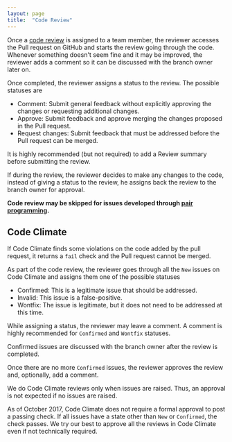 ```yaml
---
layout: page
title:  "Code Review"
---
```


Once a [code review](https://help.github.com/articles/about-pull-request-reviews/) is assigned to a team member, the reviewer accesses the Pull request on GitHub and starts the review going through the code.
Whenever something doesn't seem fine and it may be improved, the reviewer adds a comment so it can be discussed with the branch owner later on.

Once completed, the reviewer assigns a status to the review. The possible statuses are

- Comment: Submit general feedback without explicitly approving the changes or requesting additional changes.
- Approve: Submit feedback and approve merging the changes proposed in the Pull request.
- Request changes: Submit feedback that must be addressed before the Pull request can be merged.

It is highly recommended (but not required) to add a Review summary before submitting the review.

If during the review, the reviewer decides to make any changes to the code, instead of giving a status to the review, he assigns back the review to the branch owner for approval.

**Code review may be skipped for issues developed through [pair programming](https://en.wikipedia.org/wiki/Pair_programming).**

## Code Climate
If Code Climate finds some violations on the code added by the pull request, it returns a `fail` check and the Pull request cannot be merged.

As part of the code review, the reviewer goes through all the `New` issues on Code Climate and assigns them one of the possible statuses

- Confirmed: This is a legitimate issue that should be addressed.
- Invalid: This issue is a false-positive.
- Wontfix: The issue is legitimate, but it does not need to be addressed at this time.

While assigning a status, the reviewer may leave a comment. A comment is highly recommended for `Confirmed` and `Wontfix` statuses.

Confirmed issues are discussed with the branch owner after the review is completed.

Once there are no more `Confirmed` issues, the reviewer approves the review and, optionally, add a comment.

We do Code Climate reviews only when issues are raised. Thus, an approval is not expected if no issues are raised.

As of October 2017, Code Climate does not require a formal approval to post a passing check. If all issues have a state other than `New` or `Confirmed`, the check passes. We try our best to approve all the reviews in Code Climate even if not technically required.
